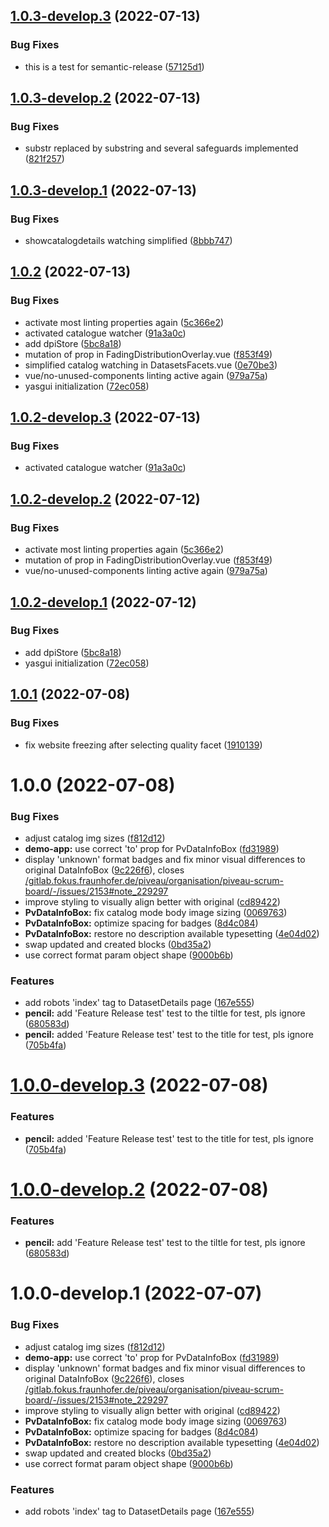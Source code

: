 ## [1.0.3-develop.3](https://gitlab.fokus.fraunhofer.de/piveau/hub/piveau-hub-ui-modules/compare/v1.0.3-develop.2...v1.0.3-develop.3) (2022-07-13)


### Bug Fixes

* this is a test for semantic-release ([57125d1](https://gitlab.fokus.fraunhofer.de/piveau/hub/piveau-hub-ui-modules/commit/57125d123c6648007fd454af1a5b7fa3169ebc21))

## [1.0.3-develop.2](https://gitlab.fokus.fraunhofer.de/piveau/hub/piveau-hub-ui-modules/compare/v1.0.3-develop.1...v1.0.3-develop.2) (2022-07-13)


### Bug Fixes

* substr replaced by substring and several safeguards implemented ([821f257](https://gitlab.fokus.fraunhofer.de/piveau/hub/piveau-hub-ui-modules/commit/821f257a28b60124b6182a14cda162bacaf5f0e5))

## [1.0.3-develop.1](https://gitlab.fokus.fraunhofer.de/piveau/hub/piveau-hub-ui-modules/compare/v1.0.2...v1.0.3-develop.1) (2022-07-13)


### Bug Fixes

* showcatalogdetails watching simplified ([8bbb747](https://gitlab.fokus.fraunhofer.de/piveau/hub/piveau-hub-ui-modules/commit/8bbb7478ce88f497c01d09007b354d7c56235af0))

## [1.0.2](https://gitlab.fokus.fraunhofer.de/piveau/hub/piveau-hub-ui-modules/compare/v1.0.1...v1.0.2) (2022-07-13)


### Bug Fixes

* activate most linting properties again ([5c366e2](https://gitlab.fokus.fraunhofer.de/piveau/hub/piveau-hub-ui-modules/commit/5c366e2392f7b75f65b739988388c7860c08dc20))
* activated catalogue watcher ([91a3a0c](https://gitlab.fokus.fraunhofer.de/piveau/hub/piveau-hub-ui-modules/commit/91a3a0c2688507a9c012b8d5abeb4e99fafc517d))
* add dpiStore ([5bc8a18](https://gitlab.fokus.fraunhofer.de/piveau/hub/piveau-hub-ui-modules/commit/5bc8a18b90a38899b0f8346d3b0d8369240f015e))
* mutation of prop in FadingDistributionOverlay.vue ([f853f49](https://gitlab.fokus.fraunhofer.de/piveau/hub/piveau-hub-ui-modules/commit/f853f49ec5cd5618abca94de2365ce5a3e63c43c))
* simplified catalog watching in DatasetsFacets.vue ([0e70be3](https://gitlab.fokus.fraunhofer.de/piveau/hub/piveau-hub-ui-modules/commit/0e70be3c81ce287a72ba1b9d893ae08fe151e968))
* vue/no-unused-components linting active again ([979a75a](https://gitlab.fokus.fraunhofer.de/piveau/hub/piveau-hub-ui-modules/commit/979a75a7db67f553c92df2d9eb31309907025f05))
* yasgui initialization ([72ec058](https://gitlab.fokus.fraunhofer.de/piveau/hub/piveau-hub-ui-modules/commit/72ec058c704b80a96b1480ed80faa79cf14b1d8d))

## [1.0.2-develop.3](https://gitlab.fokus.fraunhofer.de/piveau/hub/piveau-hub-ui-modules/compare/v1.0.2-develop.2...v1.0.2-develop.3) (2022-07-13)


### Bug Fixes

* activated catalogue watcher ([91a3a0c](https://gitlab.fokus.fraunhofer.de/piveau/hub/piveau-hub-ui-modules/commit/91a3a0c2688507a9c012b8d5abeb4e99fafc517d))

## [1.0.2-develop.2](https://gitlab.fokus.fraunhofer.de/piveau/hub/piveau-hub-ui-modules/compare/v1.0.2-develop.1...v1.0.2-develop.2) (2022-07-12)


### Bug Fixes

* activate most linting properties again ([5c366e2](https://gitlab.fokus.fraunhofer.de/piveau/hub/piveau-hub-ui-modules/commit/5c366e2392f7b75f65b739988388c7860c08dc20))
* mutation of prop in FadingDistributionOverlay.vue ([f853f49](https://gitlab.fokus.fraunhofer.de/piveau/hub/piveau-hub-ui-modules/commit/f853f49ec5cd5618abca94de2365ce5a3e63c43c))
* vue/no-unused-components linting active again ([979a75a](https://gitlab.fokus.fraunhofer.de/piveau/hub/piveau-hub-ui-modules/commit/979a75a7db67f553c92df2d9eb31309907025f05))

## [1.0.2-develop.1](https://gitlab.fokus.fraunhofer.de/piveau/hub/piveau-hub-ui-modules/compare/v1.0.1...v1.0.2-develop.1) (2022-07-12)


### Bug Fixes

* add dpiStore ([5bc8a18](https://gitlab.fokus.fraunhofer.de/piveau/hub/piveau-hub-ui-modules/commit/5bc8a18b90a38899b0f8346d3b0d8369240f015e))
* yasgui initialization ([72ec058](https://gitlab.fokus.fraunhofer.de/piveau/hub/piveau-hub-ui-modules/commit/72ec058c704b80a96b1480ed80faa79cf14b1d8d))

## [1.0.1](https://gitlab.fokus.fraunhofer.de/piveau/hub/piveau-hub-ui-modules/compare/v1.0.0...v1.0.1) (2022-07-08)


### Bug Fixes

* fix website freezing after selecting quality facet ([1910139](https://gitlab.fokus.fraunhofer.de/piveau/hub/piveau-hub-ui-modules/commit/19101398ddb08a10a2c7feae44e8a46fa83226a0))

# 1.0.0 (2022-07-08)


### Bug Fixes

* adjust catalog img sizes ([f812d12](https://gitlab.fokus.fraunhofer.de/piveau/hub/piveau-hub-ui-modules/commit/f812d12ca423af1daeac608f395cf286456812b9))
* **demo-app:** use correct 'to' prop for PvDataInfoBox ([fd31989](https://gitlab.fokus.fraunhofer.de/piveau/hub/piveau-hub-ui-modules/commit/fd319891ae1f30f518c6ba5408802e50da448bf3))
* display 'unknown' format badges and fix minor visual differences to original DataInfoBox ([9c226f6](https://gitlab.fokus.fraunhofer.de/piveau/hub/piveau-hub-ui-modules/commit/9c226f673931d8b821a16277e5b4959666dc335d)), closes [/gitlab.fokus.fraunhofer.de/piveau/organisation/piveau-scrum-board/-/issues/2153#note_229297](https://gitlab.fokus.fraunhofer.de//gitlab.fokus.fraunhofer.de/piveau/organisation/piveau-scrum-board/-/issues/2153/issues/note_229297)
* improve styling to visually align better with original ([cd89422](https://gitlab.fokus.fraunhofer.de/piveau/hub/piveau-hub-ui-modules/commit/cd89422baeec8a9a909a60d7cd95e270575fd662))
* **PvDataInfoBox:** fix catalog mode body image sizing ([0069763](https://gitlab.fokus.fraunhofer.de/piveau/hub/piveau-hub-ui-modules/commit/0069763200f05eb4b8943568f97dda0035272771))
* **PvDataInfoBox:** optimize spacing for badges ([8d4c084](https://gitlab.fokus.fraunhofer.de/piveau/hub/piveau-hub-ui-modules/commit/8d4c084eef8df5e7bd79abd2d9b489dd765f874d))
* **PvDataInfoBox:** restore no description available typesetting ([4e04d02](https://gitlab.fokus.fraunhofer.de/piveau/hub/piveau-hub-ui-modules/commit/4e04d027697e2090661634841a324c7842131dd8))
* swap updated and created blocks ([0bd35a2](https://gitlab.fokus.fraunhofer.de/piveau/hub/piveau-hub-ui-modules/commit/0bd35a21a1c456649f069476b684dff505fc5e86))
* use correct format param object shape ([9000b6b](https://gitlab.fokus.fraunhofer.de/piveau/hub/piveau-hub-ui-modules/commit/9000b6b66fd2bb6afbe4db02cc88b4622df56d55))


### Features

* add robots 'index' tag to DatasetDetails page ([167e555](https://gitlab.fokus.fraunhofer.de/piveau/hub/piveau-hub-ui-modules/commit/167e555fc1d435c9ad9ff60a611a4f038e721f60))
* **pencil:** add 'Feature Release test' test to the tiltle for test, pls ignore ([680583d](https://gitlab.fokus.fraunhofer.de/piveau/hub/piveau-hub-ui-modules/commit/680583dccab76a1f077ebf4b0477296b80947a52))
* **pencil:** added 'Feature Release test' test to the title for test, pls ignore ([705b4fa](https://gitlab.fokus.fraunhofer.de/piveau/hub/piveau-hub-ui-modules/commit/705b4faeb046c5c22fac0e3bcf4629020f1f86f7))

# [1.0.0-develop.3](https://gitlab.fokus.fraunhofer.de/piveau/hub/piveau-hub-ui-modules/compare/v1.0.0-develop.2...v1.0.0-develop.3) (2022-07-08)


### Features

* **pencil:** added 'Feature Release test' test to the title for test, pls ignore ([705b4fa](https://gitlab.fokus.fraunhofer.de/piveau/hub/piveau-hub-ui-modules/commit/705b4faeb046c5c22fac0e3bcf4629020f1f86f7))

# [1.0.0-develop.2](https://gitlab.fokus.fraunhofer.de/piveau/hub/piveau-hub-ui-modules/compare/v1.0.0-develop.1...v1.0.0-develop.2) (2022-07-08)


### Features

* **pencil:** add 'Feature Release test' test to the tiltle for test, pls ignore ([680583d](https://gitlab.fokus.fraunhofer.de/piveau/hub/piveau-hub-ui-modules/commit/680583dccab76a1f077ebf4b0477296b80947a52))

# 1.0.0-develop.1 (2022-07-07)


### Bug Fixes

* adjust catalog img sizes ([f812d12](https://gitlab.fokus.fraunhofer.de/piveau/hub/piveau-hub-ui-modules/commit/f812d12ca423af1daeac608f395cf286456812b9))
* **demo-app:** use correct 'to' prop for PvDataInfoBox ([fd31989](https://gitlab.fokus.fraunhofer.de/piveau/hub/piveau-hub-ui-modules/commit/fd319891ae1f30f518c6ba5408802e50da448bf3))
* display 'unknown' format badges and fix minor visual differences to original DataInfoBox ([9c226f6](https://gitlab.fokus.fraunhofer.de/piveau/hub/piveau-hub-ui-modules/commit/9c226f673931d8b821a16277e5b4959666dc335d)), closes [/gitlab.fokus.fraunhofer.de/piveau/organisation/piveau-scrum-board/-/issues/2153#note_229297](https://gitlab.fokus.fraunhofer.de//gitlab.fokus.fraunhofer.de/piveau/organisation/piveau-scrum-board/-/issues/2153/issues/note_229297)
* improve styling to visually align better with original ([cd89422](https://gitlab.fokus.fraunhofer.de/piveau/hub/piveau-hub-ui-modules/commit/cd89422baeec8a9a909a60d7cd95e270575fd662))
* **PvDataInfoBox:** fix catalog mode body image sizing ([0069763](https://gitlab.fokus.fraunhofer.de/piveau/hub/piveau-hub-ui-modules/commit/0069763200f05eb4b8943568f97dda0035272771))
* **PvDataInfoBox:** optimize spacing for badges ([8d4c084](https://gitlab.fokus.fraunhofer.de/piveau/hub/piveau-hub-ui-modules/commit/8d4c084eef8df5e7bd79abd2d9b489dd765f874d))
* **PvDataInfoBox:** restore no description available typesetting ([4e04d02](https://gitlab.fokus.fraunhofer.de/piveau/hub/piveau-hub-ui-modules/commit/4e04d027697e2090661634841a324c7842131dd8))
* swap updated and created blocks ([0bd35a2](https://gitlab.fokus.fraunhofer.de/piveau/hub/piveau-hub-ui-modules/commit/0bd35a21a1c456649f069476b684dff505fc5e86))
* use correct format param object shape ([9000b6b](https://gitlab.fokus.fraunhofer.de/piveau/hub/piveau-hub-ui-modules/commit/9000b6b66fd2bb6afbe4db02cc88b4622df56d55))


### Features

* add robots 'index' tag to DatasetDetails page ([167e555](https://gitlab.fokus.fraunhofer.de/piveau/hub/piveau-hub-ui-modules/commit/167e555fc1d435c9ad9ff60a611a4f038e721f60))
